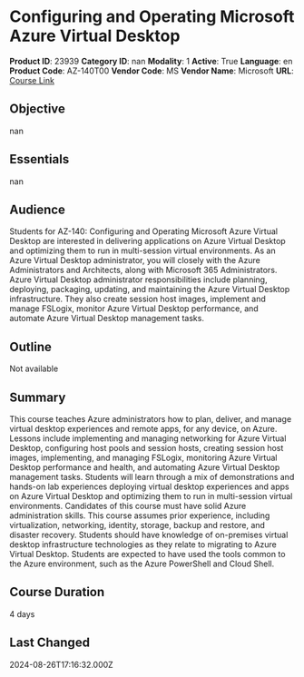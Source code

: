 # Configuring and Operating Microsoft Azure Virtual Desktop

**Product ID**: 23939
**Category ID**: nan
**Modality**: 1
**Active**: True
**Language**: en
**Product Code**: AZ-140T00
**Vendor Code**: MS
**Vendor Name**: Microsoft
**URL**: [Course Link](https://www.fastlaneus.com/course/microsoft-az-140t00)

## Objective
nan

## Essentials
nan

## Audience
Students for AZ-140: Configuring and Operating Microsoft Azure Virtual Desktop are interested in delivering applications on Azure Virtual Desktop and optimizing them to run in multi-session virtual environments. As an Azure Virtual Desktop administrator, you will closely with the Azure Administrators and Architects, along with Microsoft 365 Administrators. Azure Virtual Desktop administrator responsibilities include planning, deploying, packaging, updating, and maintaining the Azure Virtual Desktop infrastructure. They also create session host images, implement and manage FSLogix, monitor Azure Virtual Desktop performance, and automate Azure Virtual Desktop management tasks.

## Outline
Not available

## Summary
This course teaches Azure administrators how to plan, deliver, and manage virtual desktop experiences and remote apps, for any device, on Azure. Lessons include implementing and managing networking for Azure Virtual Desktop, configuring host pools and session hosts, creating session host images, implementing, and managing FSLogix, monitoring Azure Virtual Desktop performance and health, and automating Azure Virtual Desktop management tasks. Students will learn through a mix of demonstrations and hands-on lab experiences deploying virtual desktop experiences and apps on Azure Virtual Desktop and optimizing them to run in multi-session virtual environments. Candidates of this course must have solid Azure administration skills. This course assumes prior experience, including virtualization, networking, identity, storage, backup and restore, and disaster recovery. Students should have knowledge of on-premises virtual desktop infrastructure technologies as they relate to migrating to Azure Virtual Desktop. Students are expected to have used the tools common to the Azure environment, such as the Azure PowerShell and Cloud Shell.

## Course Duration
4 days

## Last Changed
2024-08-26T17:16:32.000Z
